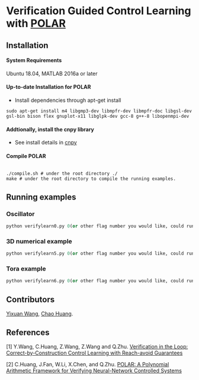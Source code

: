 # Verification Guided Control Learning with [POLAR](https://github.com/ChaoHuang2018/POLAR)


## Installation

#### System Requirements
Ubuntu 18.04, MATLAB 2016a or later

#### Up-to-date Installation for POLAR
- Install dependencies through apt-get install
```
sudo apt-get install m4 libgmp3-dev libmpfr-dev libmpfr-doc libgsl-dev gsl-bin bison flex gnuplot-x11 libglpk-dev gcc-8 g++-8 libopenmpi-dev
```
#### Addtionally, install the cnpy library
- See install details in [cnpy](https://github.com/rogersce/cnpy)

#### Compile POLAR

```

./compile.sh # under the root directory ./
make # under the root directory to compile the running examples. 

```


## Running examples

### Oscillator
```python
python verifylearn0.py 0(or other flag number you would like, could run simultaneously by different flag numbers)
```

### 3D numerical example
```python
python verifylearn5.py 0(or other flag number you would like, could run simultaneously by different flag numbers)
```

### Tora example
```python
python verifylearn6.py 0(or other flag number you would like, could run simultaneously by different flag numbers)
```

## Contributors
[Yixuan Wang](https://wangyixu14.github.io/), [Chao Huang](https://chaohuang2018.github.io/main/).

## References
[1] Y.Wang, C.Huang, Z.Wang, Z.Wang and Q.Zhu.
[Verification in the Loop: Correct-by-Construction Control Learning with Reach-avoid Guarantees](https://arxiv.org/abs/2106.03245)

[2] C.Huang, J.Fan, W.Li, X.Chen, and Q.Zhu.
[POLAR: A Polynomial Arithmetic Framework for Verifying Neural-Network Controlled Systems]()




